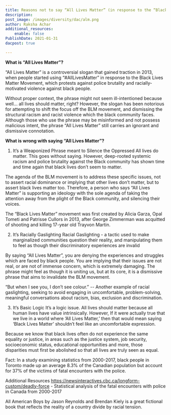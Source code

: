 ```yaml
---
title: Reasons not to say “All Lives Matter” (in response to the “Black Lives Matter” Movement
description: 
post_image: /images/diversity/dac/alm.png
author: Raksha Achar
additional_resources:
    enable: false
PublishDate: 2021-01-31
dacpost: true

---
```

**What is “All Lives Matter”?**

“All Lives Matter” is a controversial slogan that gained traction in 2013, when people started using “#AllLivesMatter” in response to the Black Lives Matter Movement, which protests against police brutality and racially-motivated violence against black people. 

Without proper context, the phrase might not seem ill-intentioned because well… all lives should matter, right? However, the slogan has been notorious for attempting to shift the focus off the BLM movement, and dismissing the structural racism and racist violence which the black community faces. Although those who use the phrase may be misinformed and not possess malicious intent, the phrase “All Lives Matter” still carries an ignorant and dismissive connotation.  

**What is wrong with saying “All Lives Matter”?**
1. It’s a Weaponized Phrase meant to Silence the Oppressed 
All lives do matter. This goes without saying. However, deep-rooted systemic racism and police brutality against the Black community has shown time and time again that black lives don’t seem to matter. 

The agenda of the BLM movement is to address these specific issues, not to assert racial dominance or implying that other lives don’t matter, but to assert black lives matter too. Therefore, a person who says “All Lives Matter” is supporting an ideology with the sole agenda of taking the attention away from the plight of the Black community, and silencing their voices. 

The “Black Lives Matter” movement was first created by Alicia Garza, Opal Tometi and Patrisse Cullors in 2013, after George Zimmerman was acquitted of shooting and killing 17-year old Trayvon Martin. 

2. It’s Racially Gaslighting
Racial Gaslighting - a tactic used to make marginalized communities question their reality, and manipulating them to feel as though their discriminatory experiences are invalid  

By saying “All Lives Matter”, you are denying the experiences and struggles which are faced by black people. You are implying that their issues are not real, or are not of immense concern, which is extremely damaging. The phrase might feel as though it is uniting us, but at its core, it is a dismissive phrase that aims to invalidate the BLM movement. 

“But when I see you, I don’t see colour.” -- Another example of racial gaslighting, seeking to avoid engaging in uncomfortable, problem-solving, meaningful conversations about racism, bias, exclusion and discrimination. 

3. It’s Basic Logic 
It’s a logic issue. All lives should matter because all human lives have value intrinsically. However, If it were actually true that we live in a world where ‘All Lives Matter,’ then that would mean saying ‘Black Lives Matter’ shouldn’t feel like an uncomfortable expression. 

Because we know that black lives often do not experience the same equality or justice, in areas such as the justice system, job security, socioeconomic status, educational opportunities and more, those disparities must first be abolished so that all lives are truly seen as equal. 

Fact: In a study examining statistics from 2000-2017, black people in Toronto made up an average 8.3% of the Canadian population but account for 37% of the victims of fatal encounters with the police. 

Additional Resources
https://newsinteractives.cbc.ca/longform-custom/deadly-force - Statistical analysis of the fatal encounters with police in Canada from 2000-2017 

All American Boys by Jason Reynolds and Brendan Kiely is a great fictional book that reflects the reality of a country divide by racial tension. 

